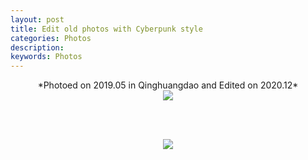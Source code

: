 ```yaml
---
layout: post
title: Edit old photos with Cyberpunk style
categories: Photos
description: 
keywords: Photos
---
```

<div align="center">
   *Photoed on 2019.05 in Qinghuangdao and Edited on 2020.12*
</div>
<div align="center">
   <img src="https://ruifmaxx.github.io/images/qinghuangdao/A.jpg" style="zoom:100%" />

   <br/><br />

   <img src="https://ruifmaxx.github.io/images/qinghuangdao/B.jpg" style="zoom:100%" />
</div>





